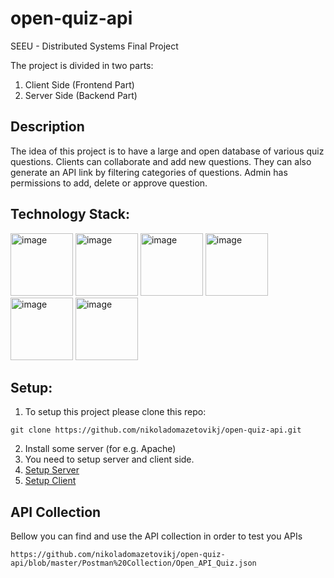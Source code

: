 # open-quiz-api

SEEU - Distributed Systems Final Project

The project is divided in two parts: 
1. Client Side (Frontend Part)
2. Server Side (Backend Part)

## Description

The idea of this project is to have a large and open database of various quiz questions. Clients can collaborate and add new questions.
They can also generate an API link by filtering categories of questions. 
Admin has permissions to add, delete or approve question.

## Technology Stack:

<img src="https://github.com/nikoladomazetovikj/open-quiz-api/assets/58082595/43dc3e62-0d02-4f8c-b8b5-a2afae90e6bc" alt="image" width="100" height="100">
<img src="https://github.com/nikoladomazetovikj/open-quiz-api/assets/58082595/f4417cf1-f0eb-44d1-bc33-67f879248ee5" alt="image" style="width: 100px; height: 100px;">
<img src="https://github.com/nikoladomazetovikj/open-quiz-api/assets/58082595/fc223ec9-76ec-4f79-bd24-9d20abc5ae00" alt="image" style="width: 100px; height: 100px;">
<img src="https://github.com/nikoladomazetovikj/open-quiz-api/assets/58082595/45bbee44-7f03-4cc6-8afb-ff8fa55fb9bb" alt="image" style="width: 100px; height: 100px;">
<img src="https://github.com/nikoladomazetovikj/open-quiz-api/assets/58082595/f2580708-228f-4e38-b1fc-8e34042e7b24" alt="image" style="width: 100px; height: 100px;">
<img src="https://github.com/nikoladomazetovikj/open-quiz-api/assets/58082595/37787e2f-08f3-4f1c-b48c-d86519df6e1a" alt="image" style="width: 100px; height: 100px;">


## Setup:
 1. To setup this project please clone this repo:
 ```
 git clone https://github.com/nikoladomazetovikj/open-quiz-api.git
 ```
 2. Install some server (for e.g. Apache)
 3. You need to setup server and client side. 
 4. [Setup Server](https://github.com/nikoladomazetovikj/open-quiz-api/tree/master/open-qiuz-api#open-api-quiz-server)
 5. [Setup Client](https://github.com/nikoladomazetovikj/open-quiz-api/tree/master/open-quiz-api-frontend#open-api-quiz-client)

## API Collection 
 
 Bellow you can find and use the API collection in order to test you APIs
 ```
 https://github.com/nikoladomazetovikj/open-quiz-api/blob/master/Postman%20Collection/Open_API_Quiz.json
 ```

